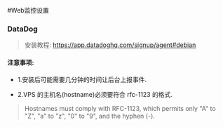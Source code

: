 #Web监控设置


### DataDog
>安装教程: https://app.datadoghq.com/signup/agent#debian

#### 注意事项:
* 1.安装后可能需要几分钟的时间让后台上报事件.

* 2.VPS 的主机名(hostname)必须要符合 rfc-1123 的格式.
>Hostnames must comply with RFC-1123, which permits only "A" to "Z", "a" to "z", "0" to "9", and the hyphen (-).